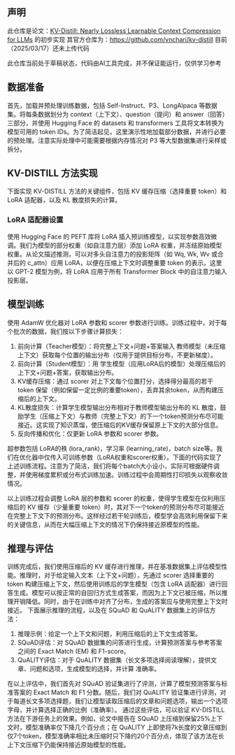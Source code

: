 ## 声明
此仓库是论文：[KV-Distill: Nearly Lossless Learnable Context Compression for LLMs](https://arxiv.org/pdf/2503.10337) 的初步实现
其官方仓库为：https://github.com/vnchari/kv-distill
目前（2025/03/17）还未上传代码

此仓库当前处于草稿状态，代码由AI工具完成，并不保证能运行，仅供学习参考

## 数据准备
首先，加载并预处理训练数据，包括 Self-Instruct、P3、LongAlpaca 等数据集。将每条数据划分为 context（上下文）、question（提问）和 answer（回答）三部分，并使用 Hugging Face 的 datasets 和 transformers 工具将文本转换为模型可用的 token IDs。为了简洁起见，这里演示性地加载部分数据，并进行必要的预处理。注意实际处理中可能需要根据内存情况对 P3 等大型数据集进行采样或拆分。

## KV-DISTILL 方法实现
下面实现 KV-DISTILL 方法的关键组件，包括 KV 缓存压缩（选择重要 token）和 LoRA 适配器，以及 KL 散度损失的计算。
### LoRA 适配器设置
使用 Hugging Face 的 PEFT 库将 LoRA 插入预训练模型，以实现参数高效微调。我们为模型的部分权重（如自注意力层）添加 LoRA 权重，并冻结原始模型权重。从论文描述推测，可以对多头自注意力的投影矩阵（如 Wq, Wk, Wv 或合并后的 c_attn）应用 LoRA，以便在压缩上下文时调整重要 token 的表示。这里以 GPT-2 模型为例，将 LoRA 应用于所有 Transformer Block 中的自注意力输入投影层。

## 模型训练
使用 AdamW 优化器对 LoRA 参数和 scorer 参数进行训练。训练过程中，对于每个批次的数据，我们按以下步骤计算损失：
1. 前向计算（Teacher模型）：将完整上下文+问题+答案输入 教师模型（未压缩上下文）获取每个位置的输出分布（仅用于提供目标分布，不更新梯度）。
2. 前向计算（Student模型）：用 学生模型（应用LoRA后的模型）处理压缩后的上下文+问题+答案，获取输出分布。
3. KV缓存压缩：通过 scorer 对上下文每个位置打分，选择得分最高的若干 token 保留（例如保留一定比例的重要token），丢弃其余token，从而构建压缩后的上下文。
4. KL散度损失：计算学生模型输出分布相对于教师模型输出分布的 KL 散度，鼓励学生（压缩上下文）与教师（完整上下文）的下一个token预测分布尽可能接近。这实现了知识蒸馏，使压缩后的KV缓存保留原上下文的大部分信息。
5. 反向传播和优化：仅更新 LoRA 参数和 scorer 参数。

超参数包括 LoRA的秩 (lora_rank)，学习率 (learning_rate)，batch size等。我们在优化器中仅传入可训练参数（LoRA权重和scorer权重）。下面的代码实现了上述训练流程。注意为了简洁，我们将每个batch大小设小，实际可根据硬件调整，并使用梯度累积或分布式训练加速。训练过程中会周期性打印损失以观察收敛情况。

以上训练过程会调整 LoRA 层的参数和 scorer 的权重，使得学生模型在仅利用压缩后的 KV 缓存（少量重要 token）时，其对下一个token的预测分布尽可能接近在完整上下文下的预测分布。这样经过若干轮训练后，模型学会高效利用保留下来的关键信息，从而在大幅压缩上下文的情况下仍保持接近原模型的性能。

## 推理与评估

训练完成后，我们使用压缩后的 KV 缓存进行推理，并在基准数据集上评估模型性能。推理时，对于给定输入文本（上下文+问题），先通过 scorer 选择重要的 token 构建压缩上下文，然后使用训练后的学生模型（包含 LoRA 适配器）进行回答生成。模型可以按正常的自回归方式生成答案，而因为上下文已被压缩，所以推理开销降低。同时，由于在训练中对齐了分布，生成的答案应与使用完整上下文时接近。 下面展示推理的流程，以及在 SQuAD 和 QuALITY 数据集上的评估方法：
1. 推理示例：给定一个上下文和问题，利用压缩后的上下文生成答案。
2. SQuAD评估：对 SQuAD 数据集的问答进行生成，计算预测答案与参考答案之间的 Exact Match (EM) 和 F1-score。
3. QuALITY评估：对于 QuALITY 数据集（长文多项选择阅读理解），提供文章、问题和选项，生成模型的选择，并计算 准确率。

在以上评估中，我们首先对 SQuAD 验证集进行了评测，计算了模型预测答案与标准答案的 Exact Match 和 F1 分数。随后，我们对 QuALITY 验证集进行评测，对于每道长文多项选择题，我们让模型读取压缩后的文章和问题选项，输出一个选项字母，并计算选择正确的比例（准确率）。 通过这些评估，可以验证 KV-DISTILL 方法在下游任务上的效果。例如，论文中报告在 SQuAD 上压缩到保留25%上下文时，模型准确率仅下降几个百分点；在 QuALITY 上即使将7k长度的文章压缩到仅7个token，模型准确率相比未压缩时只下降约20个百分点，体现了该方法在长上下文压缩下仍能保持接近原始模型的性能。
